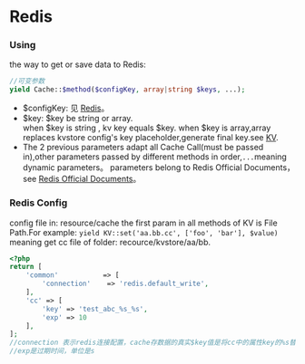 # Redis

### Using
the way to get or save data to Redis:
``` php
//可变参数
yield Cache::$method($configKey, array|string $keys, ...);
```

* $configKey: 见 [Redis](../../libs/pool/redis.md)。
* $key: $key be string or array.<br>
        when $key is string , kv key equals $key.
        when $key is array,array replaces kvstore config's key placeholder,generate final key.see [KV](../../libs/pool/kv.md).
* The 2 previous parameters adapt all Cache Call(must be passed in),other parameters passed by different methods in order,````...````meaning dynamic parameters。
parameters belong to Redis Official Documents，see [Redis Official Documents](http://redis.io/commands)。

### Redis Config
config file in: resource/cache
the first param in all methods of KV is File Path.For example:
````yield KV::set('aa.bb.cc', ['foo', 'bar'], $value)````
meaning get cc file of folder: recource/kvstore/aa/bb.

``` php
<?php
return [
    'common'           => [
        'connection'    => 'redis.default_write',
    ],
    'cc' => [
        'key' => 'test_abc_%s_%s',
        'exp' => 10
    ],
];
//connection 表示redis连接配置，cache存数据的真实$key值是将cc中的属性key的%s替换成用户使用时传入的key的字符串，
//exp是过期时间，单位是s
```